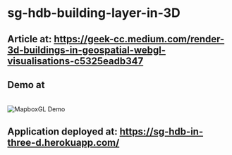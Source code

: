 # sg-hdb-building-layer-in-3D

## Article at: https://geek-cc.medium.com/render-3d-buildings-in-geospatial-webgl-visualisations-c5325eadb347

## Demo at 
<br/>![MapboxGL Demo](https://miro.medium.com/max/3600/1*pVJ8FIPjG55qIgZAClaMAg.gif)
## Application deployed at: https://sg-hdb-in-three-d.herokuapp.com/
